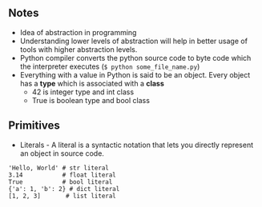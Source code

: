 ## Notes
- Idea of abstraction in programming
- Understanding lower levels of abstraction will help in better usage of tools with higher abstraction levels.
- Python compiler converts the python source code to byte code which the interpreter executes (`$ python some_file_name.py`)
- Everything with a value in Python is said to be an object. Every object has a __type__ which is associated with a __class__
    - 42 is integer type and int class
    - True is boolean type and bool class

## Primitives
- Literals - A literal is a syntactic notation that lets you directly represent an object in source code. 

```
'Hello, World' # str literal
3.14           # float literal
True           # bool literal
{'a': 1, 'b': 2} # dict literal
[1, 2, 3]       # list literal
```